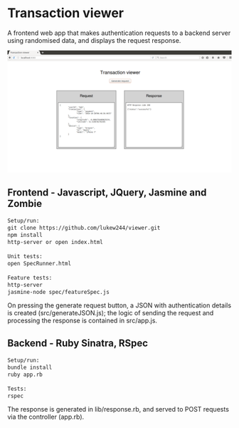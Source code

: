 # Transaction viewer

A frontend web app that makes authentication requests to a backend server using randomised data, and displays the request response.

![Screenshot](https://github.com/lukew244/viewer/blob/master/viewer.png)

## Frontend - Javascript, JQuery, Jasmine and Zombie

```
Setup/run:
git clone https://github.com/lukew244/viewer.git
npm install
http-server or open index.html

Unit tests:
open SpecRunner.html

Feature tests:
http-server
jasmine-node spec/featureSpec.js
```
On pressing the generate request button, a JSON with authentication details is created (src/generateJSON.js); the logic of sending the request and processing the response is contained in src/app.js.



## Backend - Ruby Sinatra, RSpec

```
Setup/run:
bundle install
ruby app.rb

Tests:
rspec
```

The response is generated in lib/response.rb, and served to POST requests via the controller (app.rb).
